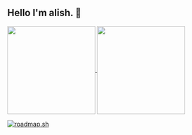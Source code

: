 ## Hello I'm alish. 👋
<a href="https://github.com/anuraghazra/github-readme-stats">
  <img height=200 align="center" src="https://github-readme-stats.vercel.app/api?username=AlishGoroglu0" />
</a>
<a href="https://github.com/anuraghazra/convoychat">
  <img height=200 align="center" src="https://github-readme-stats.vercel.app/api/top-langs?username=AlishGoroglu0&layout=compact&langs_count=8&card_width=320" />
</a>


<a href="https://roadmap.sh"><img src="https://roadmap.sh/card/tall/68cd4d191a0296edef629998?variant=dark" alt="roadmap.sh"/></a>

